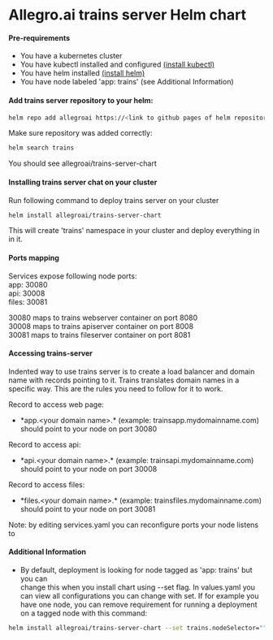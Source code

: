 # Allegro.ai trains server Helm chart
#### Pre-requirements
* You have a kubernetes cluster
* You have kubectl installed and configured [(install kubectl)](https://kubernetes.io/docs/tasks/tools/install-kubectl/)
* You have helm installed [(install helm)](https://helm.sh/docs/using_helm/#installing-helm)
* You have node labeled 'app: trains' (see Additional Information)
#### Add trains server repository to your helm:
```sh
helm repo add allegroai https://<link to github pages of helm repository>
```

Make sure repository was added correctly:
```sh
helm search trains
```
You should see allegroai/trains-server-chart

#### Installing trains server chat on your cluster
Run following command to deploy trains server on your cluster
```sh
helm install allegroai/trains-server-chart
```

This will create 'trains' namespace in your cluster and deploy everything in in it.

#### Ports mapping
Services expose following node ports:<br>
app: 30080<br>
api: 30008<br>
files: 30081<br>

30080 maps to trains webserver container on port 8080<br>
30008 maps to trains apiserver container on port 8008<br>
30081 maps to trains fileserver container on port 8081<br>

#### Accessing trains-server
Indented way to use trains server is to create a load balancer and domain name with records pointing to it.
Trains translates domain names in a specific way. This are the rules you need to follow for it to work. <br>

Record to access web page:
* \*app.\<your domain name\>.* (example: trainsapp.mydomainname.com) should point to your node on port 30080

Record to access api:
* \*api.\<your domain name\>.* (example: trainsapi.mydomainname.com) should point to your node on port 30008

Record to access files:
* \*files.\<your domain name\>.* (example: trainsfiles.mydomainname.com) should point to your node on port 30081

Note: by editing services.yaml you can reconfigure ports your node listens to
#### Additional Information
* By default, deployment is looking for node tagged as 'app: trains' but you can  
change this when you install chart using --set flag. In values.yaml you can view all configurations you can 
change with set. If for example you have one node, you can remove 
requirement for running a deployment on a tagged node with this command:
```sh
helm install allegroai/trains-server-chart --set trains.nodeSelector=""
```

